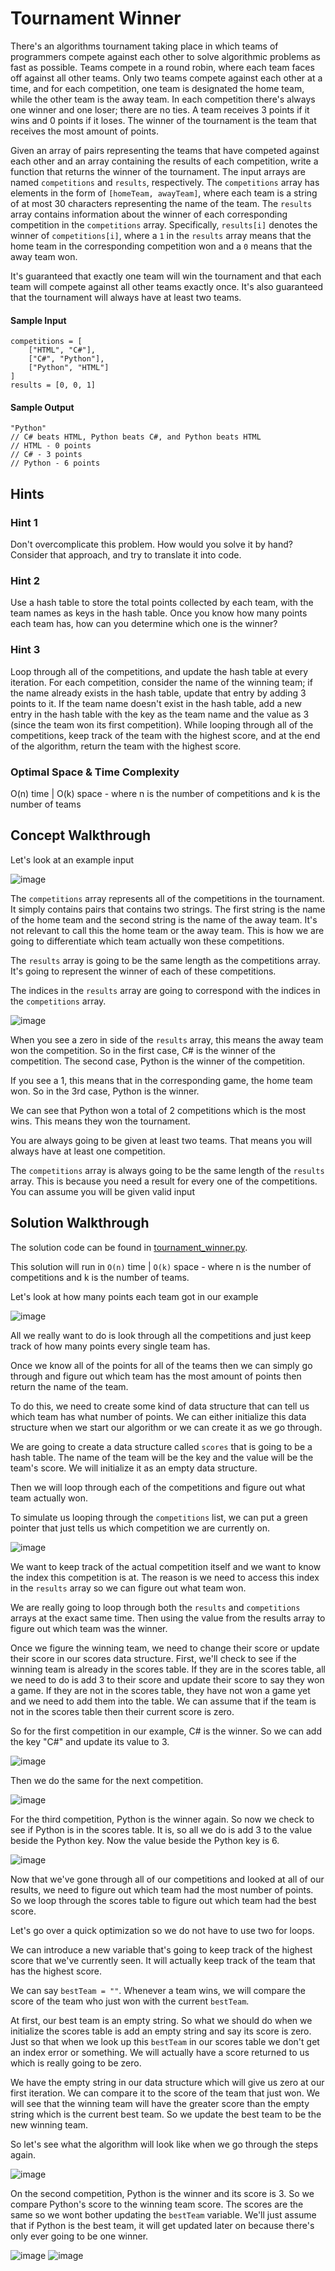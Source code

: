 # Tournament Winner

There's an algorithms tournament taking place in which teams of programmers compete against each other to solve algorithmic problems as fast as possible. Teams compete in a round robin, where each team faces off against all other teams. Only two teams compete against each other at a time, and for each competition, one team is designated the home team, while the other team is the away team. In each competition there's always one winner and one loser; there are no ties. A team receives 3 points if it wins and 0 points if it loses. The winner of the tournament is the team that receives the most amount of points.

Given an array of pairs representing the teams that have competed against each other and an array containing the results of each competition, write a function that returns the winner of the tournament. The input arrays are named `competitions` and `results`, respectively. The `competitions` array has elements in the form of `[homeTeam, awayTeam]`, where each team is a string of at most 30 characters representing the name of the team. The `results` array contains information about the winner of each corresponding competition in the `competitions` array. Specifically, `results[i]` denotes the winner of `competitions[i]`, where a `1` in the `results` array means that the home team in the corresponding competition won and a `0` means that the away team won.

It's guaranteed that exactly one team will win the tournament and that each team will compete against all other teams exactly once. It's also guaranteed that the tournament will always have at least two teams.

#### Sample Input

```
competitions = [
    ["HTML", "C#"],
    ["C#", "Python"],
    ["Python", "HTML"]
]
results = [0, 0, 1]
```

#### Sample Output

```
"Python"
// C# beats HTML, Python beats C#, and Python beats HTML
// HTML - 0 points
// C# - 3 points
// Python - 6 points
```

## Hints

### Hint 1
Don't overcomplicate this problem. How would you solve it by hand? Consider that approach, and try to translate it into code.

### Hint 2
Use a hash table to store the total points collected by each team, with the team names as keys in the hash table. Once you know how many points each team has, how can you determine which one is the winner?

### Hint 3
Loop through all of the competitions, and update the hash table at every iteration. For each competition, consider the name of the winning team; if the name already exists in the hash table, update that entry by adding 3 points to it. If the team name doesn't exist in the hash table, add a new entry in the hash table with the key as the team name and the value as 3 (since the team won its first competition). While looping through all of the competitions, keep track of the team with the highest score, and at the end of the algorithm, return the team with the highest score.

### Optimal Space & Time Complexity
O(n) time | O(k) space - where n is the number of competitions and k is the number of teams

## Concept Walkthrough

Let's look at an example input

![image](https://github.com/KellzCodes/python_interview/assets/19383145/e1bf1cd3-127d-4bfa-bf7a-5d93d2c6bf75)

The `competitions` array represents all of the competitions in the tournament. It simply contains pairs that contains two strings. The first string is the name of the home team and the second string is the name of the away team. It's not relevant to call this the home team or the away team. This is how we are going to differentiate which team actually won these competitions. 

The `results` array is going to be the same length as the competitions array. It's going to represent the winner of each of these competitions. 

The indices in the `results` array are going to correspond with the indices in the `competitions` array. 

![image](https://github.com/KellzCodes/python_interview/assets/19383145/ab8e39c8-6daa-4ec0-bca6-0765ad48e01f)

When you see a zero in side of the `results` array, this means the away team won the competition. So in the first case, C# is the winner of the competition. The second case, Python is the winner of the competition.

If you see a 1, this means that in the corresponding game, the home team won. So in the 3rd case, Python is the winner. 

We can see that Python won a total of 2 competitions which is the most wins. This means they won the tournament.

You are always going to be given at least two teams. That means you will always have at least one competition. 

The `competitions` array is always going to be the same length of the `results` array. This is because you need a result for every one of the competitions. You can assume you will be given valid input

## Solution Walkthrough

The solution code can be found in [tournament_winner.py](https://github.com/KellzCodes/python_interview/blob/main/Data-Structures-and-Algorithms/Arrays/Easy-Array-Algorithms/Tournament-Winner/tournament_winner.py).

This solution will run in `O(n)` time | `O(k)` space - where n is the number of competitions and k is the number of teams. 

Let's look at how many points each team got in our example

![image](https://github.com/KellzCodes/python_interview/assets/19383145/92d9f28c-c6f5-4644-ad07-94430b3466c3)

All we really want to do is look through all the competitions and just keep track of how many points every single team has. 

Once we know all of the points for all of the teams then we can simply go through and figure out which team has the most amount of points then return the name of the team.

To do this, we need to create some kind of data structure that can tell us which team has what number of points. We can either initialize this data structure when we start our algorithm or we can create it as we go through.

We are going to create a data structure called `scores` that is going to be a hash table. The name of the team will be the key and the value will be the team's score. We will initialize it as an empty data structure.

Then we will loop through each of the competitions and figure out what team actually won.

To simulate us looping through the `competitions` list, we can put a green pointer that just tells us which competition we are currently on.

![image](https://github.com/KellzCodes/python_interview/assets/19383145/e4f4a8ca-24a0-4266-a6da-6ec89e1ddc26)

We want to keep track of the actual competition itself and we want to know the index this competition is at. The reason is we need to access this index in the `results` array so we can figure out what team won. 

We are really going to loop through both the `results` and `competitions` arrays at the exact same time. Then using the value from the results array to figure out which team was the winner. 

Once we figure the winning team, we need to change their score or update their score in our scores data structure. First, we'll check to see if the winning team is already in the scores table. If they are in the scores table, all we need to do is add 3 to their score and update their score to say they won a game. If they are not in the scores table, they have not won a game yet and we need to add them into the table. We can assume that if the team is not in the scores table then their current score is zero. 

So for the first competition in our example, C# is the winner. So we can add the key "C#" and update its value to 3.

![image](https://github.com/KellzCodes/python_interview/assets/19383145/07e1bee2-5812-46e3-9f2e-3c9f8999cf71)

Then we do the same for the next competition. 

![image](https://github.com/KellzCodes/python_interview/assets/19383145/c0924267-17a4-486e-af16-61ea9a120b55)

For the third competition, Python is the winner again. So now we check to see if Python is in the scores table. It is, so all we do is add 3 to the value beside the Python key. Now the value beside the Python key is 6. 

![image](https://github.com/KellzCodes/python_interview/assets/19383145/7d14f186-0285-4928-b8d8-3aa4e806221c)

Now that we've gone through all of our competitions and looked at all of our results, we need to figure out which team had the most number of points. So we loop through the scores table to figure out which team had the best score. 

Let's go over a quick optimization so we do not have to use two for loops. 

We can introduce a new variable that's going to keep track of the highest score that we've currently seen. It will actually keep track of the team that has the highest score. 

We can say `bestTeam = ""`. Whenever a team wins, we will compare the score of the team who just won with the current `bestTeam`. 

At first, our best team is an empty string. So what we should do when we initialize the scores table is add an empty string and say its score is zero. Just so that when we look up this `bestTeam` in our scores table we don't get an index error or something. We will actually have a score returned to us which is really going to be zero.

We have the empty string in our data structure which will give us zero at our first iteration. We can compare it to the score of the team that just won. We will see that the winning team will have the greater score than the empty string which is the current best team. So we update the best team to be the new winning team.  

So let's see what the algorithm will look like when we go through the steps again. 

![image](https://github.com/KellzCodes/python_interview/assets/19383145/13fae18f-3b9b-4e3e-ab61-c8c0a01698d3)

On the second competition, Python is the winner and its score is 3. So we compare Python's score to the winning team score. The scores are the same so we wont bother updating the `bestTeam` variable. We'll just assume that if Python is the best team, it will get updated later on because there's only ever going to be one winner. 

![image](https://github.com/KellzCodes/python_interview/assets/19383145/c87d5033-6522-474e-b21e-6811eb9fd0c5)
![image](https://github.com/KellzCodes/python_interview/assets/19383145/be45a462-4765-4306-ac5f-bc15c53941c7)
